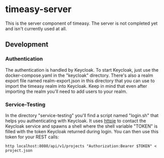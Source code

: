 # timeasy-server

This is the server component of timeasy. The server is not completed yet and isn't currently used at all.

## Development

### Authentication

The authentication is handled by Keycloak. To start Keycloak, just use the docker-compose.yaml in the "keycloak" directory. There's also a realm export file named realm-export.json in this directory that you can use to import the timeasy realm into Keycloak. Keep in mind that even after importing the realm you'll need to add users to your realm.

### Service-Testing

In the directory "service-testing" you'll find a script named "login.sh" that helps you authenticating with Keycloak. It uses [httpie](https://httpie.io/) to contact the Keycloak service and spawns a shell where the shell variable "TOKEN" is filled with the token Keycloak returned during login. You can then use this token for your REST calls:

```
http localhost:8080/api/v1/projects "Authorization:Bearer $TOKEN" < project.json
```
